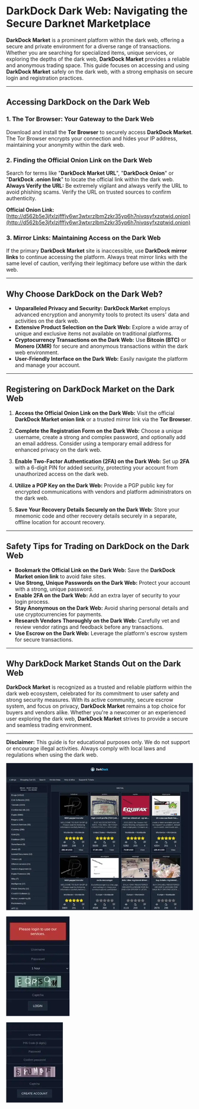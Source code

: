# DarkDock Dark Web: Navigating the Secure Darknet Marketplace

**DarkDock Market** is a prominent platform within the dark web, offering a secure and private environment for a diverse range of transactions. Whether you are searching for specialized items, unique services, or exploring the depths of the dark web, **DarkDock Market** provides a reliable and anonymous trading space. This guide focuses on accessing and using **DarkDock Market** safely on the dark web, with a strong emphasis on secure login and registration practices.

---

## Accessing DarkDock on the Dark Web

### 1. **The Tor Browser: Your Gateway to the Dark Web**
Download and install the **Tor Browser** to securely access **DarkDock Market**. The Tor Browser encrypts your connection and hides your IP address, maintaining your anonymity within the dark web.

### 2. **Finding the Official Onion Link on the Dark Web**
Search for terms like "**DarkDock Market URL**", "**DarkDock Onion**" or "**DarkDock .onion link**" to locate the official link within the dark web.
**Always Verify the URL:** Be extremely vigilant and always verify the URL to avoid phishing scams. Verify the URL on trusted sources to confirm authenticity.

**Official Onion Link:** [http://d562b5e3jfxlzjfffjv6wr3wtxrzlbm2zkr35yp6h7nivqsyfxzqtwid.onion](http://d562b5e3jfxlzjfffjv6wr3wtxrzlbm2zkr35yp6h7nivqsyfxzqtwid.onion) 

### 3. **Mirror Links: Maintaining Access on the Dark Web**
If the primary **DarkDock Market** site is inaccessible, use **DarkDock mirror links** to continue accessing the platform. Always treat mirror links with the same level of caution, verifying their legitimacy before use within the dark web.

---

## Why Choose DarkDock on the Dark Web?

- **Unparalleled Privacy and Security:** **DarkDock Market** employs advanced encryption and anonymity tools to protect its users' data and activities on the dark web.
- **Extensive Product Selection on the Dark Web:** Explore a wide array of unique and exclusive items not available on traditional platforms.
- **Cryptocurrency Transactions on the Dark Web:** Use **Bitcoin (BTC)** or **Monero (XMR)** for secure and anonymous transactions within the dark web environment.
- **User-Friendly Interface on the Dark Web:** Easily navigate the platform and manage your account.

---

## Registering on DarkDock Market on the Dark Web

1. **Access the Official Onion Link on the Dark Web:**
Visit the official **DarkDock Market onion link** or a trusted mirror link via the **Tor Browser**.

2. **Complete the Registration Form on the Dark Web:**
Choose a unique username, create a strong and complex password, and optionally add an email address.
Consider using a temporary email address for enhanced privacy on the dark web.

3.  **Enable Two-Factor Authentication (2FA) on the Dark Web:**
Set up **2FA** with a 6-digit PIN for added security, protecting your account from unauthorized access on the dark web.

4.  **Utilize a PGP Key on the Dark Web:**
 Provide a PGP public key for encrypted communications with vendors and platform administrators on the dark web.

5.  **Save Your Recovery Details Securely on the Dark Web:**
 Store your mnemonic code and other recovery details securely in a separate, offline location for account recovery.

---

## Safety Tips for Trading on DarkDock on the Dark Web

-   **Bookmark the Official Link on the Dark Web:** Save the **DarkDock Market onion link** to avoid fake sites.
-   **Use Strong, Unique Passwords on the Dark Web:** Protect your account with a strong, unique password.
-   **Enable 2FA on the Dark Web:** Add an extra layer of security to your login process.
-   **Stay Anonymous on the Dark Web:** Avoid sharing personal details and use cryptocurrencies for payments.
-   **Research Vendors Thoroughly on the Dark Web:** Carefully vet and review vendor ratings and feedback before any transactions.
-   **Use Escrow on the Dark Web:** Leverage the platform's escrow system for secure transactions.

---

## Why DarkDock Market Stands Out on the Dark Web

**DarkDock Market** is recognized as a trusted and reliable platform within the dark web ecosystem, celebrated for its commitment to user safety and strong security measures. With its active community, secure escrow system, and focus on privacy, **DarkDock Market** remains a top choice for buyers and vendors alike. Whether you're a newcomer or an experienced user exploring the dark web, **DarkDock Market** strives to provide a secure and seamless trading environment.

---

**Disclaimer:** This guide is for educational purposes only. We do not support or encourage illegal activities. Always comply with local laws and regulations when using the dark web.

<a href="http://d562b5e3jfxlzjfffjv6wr3wtxrzlbm2zkr35yp6h7nivqsyfxzqtwid.onion"><img src="/downloads/margin.webp" alt="DarkDock Market Preview" style="max-width: 100%;"></a>


<a href="http://d562b5e3jfxlzjfffjv6wr3wtxrzlbm2zkr35yp6h7nivqsyfxzqtwid.onion"><img src="/downloads/mono.webp" alt="DarkDock Login" style="max-width: 100%;"></a>


<a href="http://d562b5e3jfxlzjfffjv6wr3wtxrzlbm2zkr35yp6h7nivqsyfxzqtwid.onion"><img src="/downloads/toolbar.webp" alt="DarkDock Register" style="max-width: 100%;"></a>
